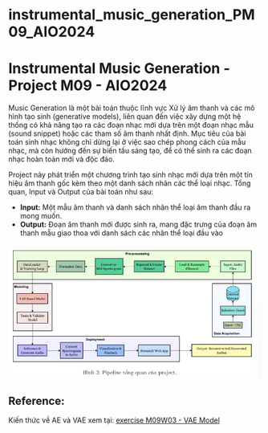 # instrumental_music_generation_PM09_AIO2024

# Instrumental Music Generation - Project M09 - AIO2024

Music Generation là một bài toán thuộc lĩnh vực Xử lý âm thanh và các mô hình tạo sinh (generative models), liên quan đến việc xây dựng một hệ thống có khả năng tạo ra các đoạn nhạc mới dựa trên một đoạn nhạc mẫu (sound snippet) hoặc các tham số âm thanh nhất định. Mục tiêu của bài toán sinh nhạc không chỉ dừng lại ở việc sao chép phong cách của mẫu nhạc, mà còn hướng đến sự biến tấu sáng tạo, để có thể sinh ra các đoạn nhạc hoàn toàn mới và độc đáo.

Project này phát triển một chương trình tạo sinh nhạc mới dựa trên một tín hiệu âm thanh gốc kèm theo một danh sách nhãn các thể loại nhạc. Tổng quan,
 Input và Output của bài toán như sau:

- **Input:** Một mẫu âm thanh và danh sách nhãn thể loại âm thanh đầu ra mong muốn.
- **Output:** Đoạn âm thanh mới được sinh ra, mang đặc trưng của đoạn âm thanh mẫu giao
 thoa với danh sách các nhãn thể loại đầu vào

![Pipeline project](/readme_image/pipeline.png "AIO2024")

## Reference: 
Kiến thức về AE và VAE xem tại: [exercise M09W03 - VAE Model](https://github.com/hieuhatinh/VAE_model_exM09W03_AIO2024)